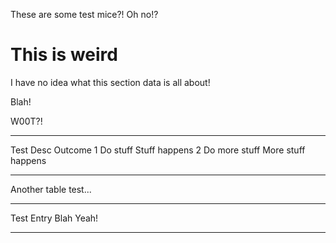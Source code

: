 These are some test mice?! Oh no!?

# This is weird

I have no idea what this section data is all about!

Blah!

W00T?!

  ------ --------------- --------------------
  Test   Desc            Outcome
  1      Do stuff        Stuff happens
  2      Do more stuff   More stuff happens
  ------ --------------- --------------------

Another table test...

  ------ -------
  Test   Entry
  Blah   Yeah!
  ------ -------
